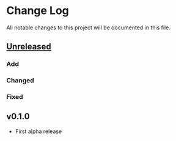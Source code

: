 # Change Log
All notable changes to this project will be documented in this file.

## [Unreleased]

### Add

### Changed

### Fixed

## v0.1.0

- First alpha release

[Unreleased]: https://github.com/omegat-org/azure-translator-plugin/compare/v0.1...HEAD
